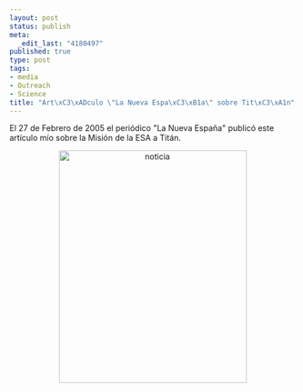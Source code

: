 ```yaml
--- 
layout: post
status: publish
meta: 
  _edit_last: "4180497"
published: true
type: post
tags: 
- media
- Outreach
- Science
title: "Art\xC3\xADculo \"La Nueva Espa\xC3\xB1a\" sobre Tit\xC3\xA1n"
---
```

El 27 de Febrero de 2005 el periódico "La Nueva España" publicó este artículo mío sobre la Misión de la ESA a Titán.
<p style="text-align:center;"><img class="aligncenter size-full wp-image-677" title="noticia" src="http://nasonurb.files.wordpress.com/2009/11/noticia.jpeg" alt="noticia" width="330" height="409" /></p>

